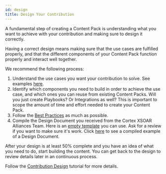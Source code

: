 ```yaml
---
id: design
title: Design Your Contribution
---
```


A fundamental step of creating a Content Pack is understanding what you want to achieve with your contribution and making sure to design it correctly.

Having a correct design means making sure that the use cases are fulfilled properly, and that the different components of your Content Pack function properly and interact well together.

We recommend the following process:
 1. Understand the use cases you want your contribution to solve. See examples [here](../concepts/use-cases).
 2. Identify which components you need to build in order to achieve the use case, and which ones you can reuse from existing Content Packs. Will you just create Playbooks? Or Integrations as well? This is important to scope the amount of time and effort needed to create your Content Pack.
 3. Follow the [Best Practices](../concepts/design-best-practices) as much as possible.
 4. Compile the Design Document you received from the Cortex XSOAR Alliances Team. Here is an [empty template](https://docs.google.com/document/d/1BAM3u7nOZi8gD-10XiBeQzrOyjU5_ZOXc_O60QIaXeU/edit?usp=sharing) you can use. Ask for a review if you want to make sure it's work. Click [here](https://docs.google.com/document/d/1s73bmvRQfAAOBzSL3-RPjw3dvOpKuyGZ4brRuJ4SumM/edit?usp=sharing) to see a compiled example of a Design Document.

After your design is at least 50% complete and you have an idea of what you need to do, start building the content. You can get back to the design to review details later in an continuous process.

Follow the [Contribution Design](../tutorials/tut-design) tutorial for more details.
